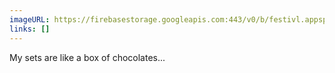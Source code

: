 ```yaml
---
imageURL: https://firebasestorage.googleapis.com:443/v0/b/festivl.appspot.com/o/userContent%2FDDE12B3D-E4B6-4358-8A0C-EEA0BE76F8DD.png?alt=media&token=63c6ed69-b70d-4ac7-8189-6609ac334251
links: []
---
```

My sets are like a box of chocolates...
